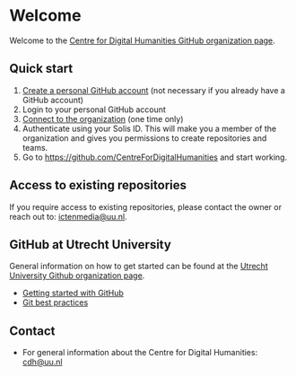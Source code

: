 # Welcome

Welcome to the [Centre for Digital Humanities GitHub organization page](https://github.com/CentreForDigitalHumanities/).

## Quick start
1. [Create a personal GitHub account](https://github.com/join) (not necessary if you already have a GitHub account)
2. Login to your personal GitHub account
3. [Connect to the organization](https://github.com/orgs/CentreForDigitalHumanities/sso) (one time only)
4. Authenticate using your Solis ID. This will make you a member of the organization and gives you permissions to create repositories and teams.
5. Go to https://github.com/CentreForDigitalHumanities and start working.

## Access to existing repositories
If you require access to existing repositories, please contact the owner or reach out to: [ictenmedia@uu.nl](mailto:ictenmedia@uu.nl).

## GitHub at Utrecht University
General information on how to get started can be found at the [Utrecht University Github organization page](https://github.com/UtrechtUniversity).
- [Getting started with GitHub](https://github.com/UtrechtUniversity/getting-started)
- [Git best practices](https://github.com/UtrechtUniversity/best-practices)

## Contact
- For general information about the Centre for Digital Humanities: [cdh@uu.nl](mailto:cdh@uu.nl)
